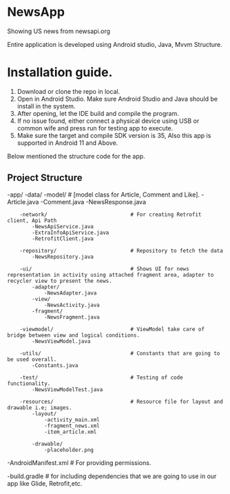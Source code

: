 # NewsApp
Showing US news from newsapi.org

Entire application is developed using Android studio, Java, Mvvm Structure.

# Installation guide.

1. Download or clone the repo in local.
2. Open in Android Studio. Make sure Android Studio and Java should be install in the system.
3. After opening, let the IDE build and compile the program.
4. If no issue found, either connect a physical device using USB or common wife and press run for testing app to execute.
5. Make sure the target and compile SDK version is 35, Also this app is supported in Android 11 and Above.

Below mentioned the structure code for the app.


## Project Structure

-app/
    -data/
        -model/                             # [model class for Article, Comment and Like]. 
            -Article.java
            -Comment.java
            -NewsResponse.java

        -network/                           # For creating Retrofit client, Api Path 
            -NewsApiService.java
            -ExtraInfoApiService.java
            -RetrofitClient.java

        -repository/                        # Repository to fetch the data
            -NewsRepository.java

        -ui/                                # Shows UI for news representation in activity using attached fragment area, adapter to recycler view to present the news.
            -adapter/
                -NewsAdapter.java
            -view/
                -NewsActivity.java
            -fragment/
                -NewsFragment.java

        -viewmodel/                         # ViewModel take care of bridge between view and logical conditions.
            -NewsViewModel.java

        -utils/                             # Constants that are going to be used overall.
            -Constants.java

        -test/                              # Testing of code functionality.
            -NewsViewModelTest.java

        -resources/                         # Resource file for layout and drawable i.e; images.
            -layout/
                -activity_main.xml
                -fragment_news.xml
                -item_article.xml

            -drawable/
                -placeholder.png

-AndroidManifest.xml                        # For providing permissions.

-build.gradle                               # for including dependencies that we are going to use in our app like Glide, Retrofit,etc.

